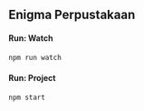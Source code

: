 ## Enigma Perpustakaan

#### Run: Watch

```bash
npm run watch
```

#### Run: Project

```bash
npm start
```
